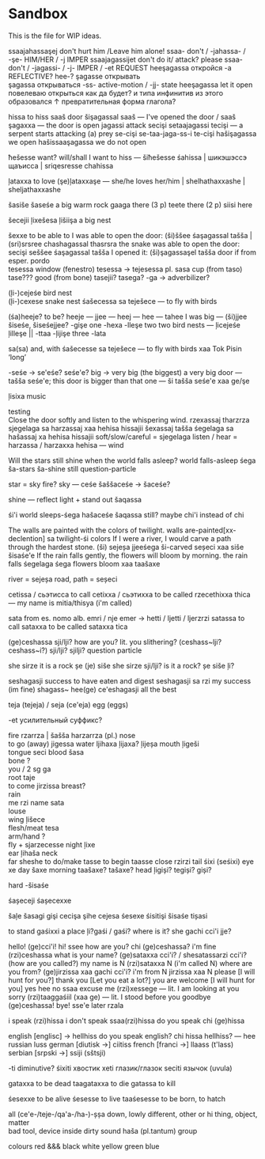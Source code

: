 # Sandbox

This is the file for WIP ideas.

ssaajahassaşej	don't hurt him /Leave him alone!	ssaa- don't / -jahassa- / -şe- HIM/HER / -j IMPER
ssaajagassijet	don't do it/ attack? please	ssaa- don't / -jagassi- / -j- IMPER / -et REQUEST
heeşagassa	откройся	-a REFLECTIVE? hee-?
şagasse	открывать	
şagassa	открываться	-ss- active-motion / -jj- state
heeşagassa	let it open	повелеваю открыться как да будет? и типа инфинитив из этого образовался
	↑ превратительная форма глагола?	
		
		
hissa	to hiss	
saaš	door	šişagassal saaš — I've opened the door / saaš şagaxxa — the door is open
jagassi	attack	secişi setaajagassi tecişi — a serpent starts attacking (a) prey
		se-cişi se-taa-jaga-ss-i te-cişi
hašişagassa	we open	
hašissaaşagassa	we do not open	
		
ħešesse	want? will/shall	I want to hiss — šiħešesse śahissa | шикэшэссэ щаъисса | sriqesresse chahissa
		
		
ļataxxa	to love	(şe)ļataxxaşe — she/he loves her/him | shelhathaxxashe | sheljathaxxashe
		
		
		
šasiše šaseśe	a big warm rock	
gaaga	there (3 p)	
teete	there (2 p)	
siisi	here	
		
		
šecejii ļixešesa ļišiişa	a big nest	
		
šexxe	to be able to	I was able to open the door: (ši)ššee śaşagassal tašša | (sri)srsree chashagassal thasrsra
		the snake was able to open the door: secişi seššee śaşagassal tašša
		I opened it: (ši)şagassaşel
tašša	door if from esper. pordo	
tesessa	window (fenestro)	tesessa → tejesessa pl.
sasa	cup (from taso)	
tase???	good (from bone)	tasejii? tasega? -ga → adverbilizer?
		
(ļi-)cejeśe	bird nest	
(ļi-)cexese	snake nest	śašecessa sa teješece — to fly with birds
		
		
(śa)heeje?	to be?	heeje — jjee — heej — hee — tahee
		I was big — (ši)jjee šiseśe, šiseśejjee?
-gişe	one	-hexa
-lleşe	two	two bird nests — ļicejeśe ļilleşe || -ttaa
-ļijişe	three	-lata
		
		
sa(sa)	and, with	śašecesse sa teješece — to fly with birds
xaa	Tok Pisin ‘long’	
		
-seśe → se'eśe? seśe'e?	big → very big (the biggest)	a very big door — tašša seśe'e; this door is bigger than that one — ši tašša seśe'e xaa ge/şe
		
ļisixa	music	
		
		
		
testing		
Close the door softly and listen to the whispering wind.		rzexassaj tharzrza sjegelaga sa harzassaj xaa hehisa hissajii
		šexassaj tašša śegelaga sa hašassaj xa hehisa hissajii
		soft/slow/careful = sjegelaga
		listen / hear = harzassa / harzaxxa
		hehisa — wind
		
		
		
		
Will the stars still shine when the world falls asleep?		world falls-asleep śega ša-stars ša-shine still question-particle

star = sky fire? 
sky — ceśe
šaššaceśe -> šaceśe?

shine — reflect light + stand out
šaqassa

śi'i world sleeps-śega hašaceśe šaqassa still?   maybe chi'i instead of chi



The walls are painted with the colors of twilight.		walls are-painted[xx-declention] sa twilight-śi colors
If I were a river, I would carve a path through the hardest stone.		(ši) sejeșa jjeeśega ši-carved seșeci xaa siše šisaśe'e
If the rain falls gently, the flowers will bloom by morning.		the rain falls śegelaga śega flowers bloom xaa taašaxe

river = sejeșa
road, path = seșeci		
		
		
cetissa / сьэтисса	to call	
cetixxa / сьэтихха	to be called	rzecethixxa thica — my name is mitia/thisya (i'm called)
		
sata	from es. nomo	alb. emri / nje emer → hetti / ljetti / ljerzrzi
satassa	to call	
sataxxa	to be called	sataxxa tica
		
(ge)ceshassa sji/lji?	how are you?	lit. you slithering? (ceshass~lji? ceshass~i?)
sji/lji? sjilji?	question particle	
		
she sirze	it is a rock	șe (je) siše
she sirze sji/lji?	is it a rock?	șe siše ļi?
		
		
		
seshagasji	success	to have eaten and digest
seshagasji sa rzi	my success (im fine)	shagass~
hee(ge) ce'eshagasji	all the best	
		
teja (tejeja) / seja (ce'eja)	egg (eggs)	
		
-et	усилительный суффикс?


fire	rzarrza | šašša	harzarrza (pl.)
nose		
to go (away)		jigessa
water	ljihaxa	ļijaxa? ļijeșa
mouth	ļigeši	
tongue	seci
blood	šasa	
bone ?		
you / 2 sg	ga	
root	taje	
to come		jirzissa
breast?		
rain		
me	rzi	
name 	sata	
louse		
wing	ļišece	
flesh/meat	tesa	
arm/hand ?		
fly +	sjarzecesse	
night	ļixe	
ear		ļihaša
neck		
far		sheshe
to do/make	tasse
to begin    taasse
close		rzirzi
tail    śixi (seśixi)
eye     xe
day     šaxe
morning taašaxe? tašaxe?
head    ļigiși? tegiși? giși?

hard    -šisaśe

śașeceji
śașecexxe

šaļe
šasagi
gişi
cecişa
şihe
cejesa
śesexe
śisitişi
šisaśe
tișasi


to stand 	gaśixxi
a place		ļi?gaśi / gaśi?
where is it? she gachi cci'i jje?


hello!					(ge)cci'i!
hi!						ssee
how are you?			chi (ge)ceshassa?
i'm fine				(rzi)ceshassa
what is your name?		(ge)sataxxa cci'i? / shesatassarzi cci'i? (how are you called?)
my name is N			(rzi)sataxxa N (i'm called N)
where are you from?		(ge)jirzissa xaa gachi cci'i?
i'm from N				jirzissa xaa N
please					[I will hunt for you?]
thank you				[Let you eat a lot?]
you are welcome			[I will hunt for you]
yes						hee
no						ssaa
excuse me				(rzi)xessege — lit. I am looking at you
sorry					(rzi)taaggaśiil (xaa ge) — lit. I stood before you
goodbye					(ge)ceshassa!
bye!					sse'e
later					rzala

i speak					(rzi)hissa 
i don't speak			ssaa(rzi)hissa
do you speak			chi (ge)hissa


english					[englisc] → hellhiss
do you speak english?	chi hissa hellhiss? — hee
russian					luss
german					[diutisk →] ciitiss
french					[franci →] llaass (t'lass)
serbian					[srpski →] ssiji (sštsji)


-ti						diminutive?
śixiti					хвостик
xeti					глазик/глазок
seciti					язычок (uvula)


gataxxa to be dead
taagataxxa to die
gatassa to kill

śesexxe to be alive 
śesesse to live
taaśesesse to be born, to hatch


all							(ce'e-/teje-/qa'a-/ha-)-șșa
down, lowly
different, other
or							hi
thing, object, matter		
bad
tool, device
inside
dirty
sound						haša (pl.tantum)
group

colours
red							&&&
black
white
yellow
green
blue